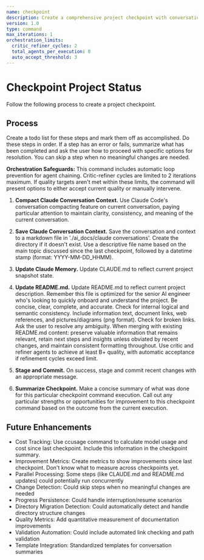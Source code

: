 ```yaml
---
name: checkpoint
description: Create a comprehensive project checkpoint with conversation archiving and documentation updates
version: 1.0
type: command
max_iterations: 1
orchestration_limits:
  critic_refiner_cycles: 2
  total_agents_per_execution: 8
  auto_accept_threshold: 3
---
```


# Checkpoint Project Status

Follow the following process to create a project checkpoint.

## Process
Create a todo list for these steps and mark them off as accomplished. Do these steps in order. If a step has an error or fails, summarize what has been completed and ask the user how to proceed with specific options for resolution. You can skip a step when no meaningful changes are needed.

**Orchestration Safeguards:** This command includes automatic loop prevention for agent chaining. Critic-refiner cycles are limited to 2 iterations maximum. If quality targets aren't met within these limits, the command will present options to either accept current quality or manually intervene.

1. **Compact Claude Conversation Context.** Use Claude Code's conversation compacting feature on current conversation, paying particular attention to maintain clarity, consistency, and meaning of the current conversation.

2. **Save Claude Conversation Context.** Save the conversation and context to a markdown file in './ai_docs/claude conversations'. Create the directory if it doesn't exist. Use a descriptive file name based on the main topic discussed since the last checkpoint, followed by a datetime stamp (format: YYYY-MM-DD_HHMM).

3. **Update Claude Memory.** Update CLAUDE.md to reflect current project snapshot state.

4. **Update README.md.** Update README.md to reflect current project description. Remember this file is optimized for the senior AI engineer who's looking to quickly onboard and understand the project. Be concise, clear, complete, and accurate. Check for internal logical and semantic consistency. Include information text, document links, web references, and pictures/diagrams (png format). Check for broken links. Ask the user to resolve any ambiguity. When merging with existing README.md content: preserve valuable information that remains relevant, retain next steps and insights unless obviated by recent changes, and maintain consistent formatting throughout. Use critic and refiner agents to achieve at least B+ quality, with automatic acceptance if refinement cycles exceed limit.

5. **Stage and Commit.** On success, stage and commit recent changes with an appropriate message.

6. **Summarize Checkpoint.** Make a concise summary of what was done for this particular checkpoint command execution. Call out any particular strengths or opportunities for improvement to this checkpoint command based on the outcome from the current execution.

## Future Enhancements
* Cost Tracking:  Use ccusage command to calculate model usage and cost since last checkpoint. Include this information in the checkpoint summary.
* Improvement Metrics:  Create metrics to show improvements since last checkpoint.  Don't know what to measure across checkpoints yet.
* Parallel Processing: Some steps (like CLAUDE.md and README.md updates) could potentially run concurrently
* Change Detection: Could skip steps when no meaningful changes are needed
* Progress Persistence: Could handle interruption/resume scenarios
* Directory Migration Detection: Could automatically detect and handle directory structure changes
* Quality Metrics: Add quantitative measurement of documentation improvements
* Validation Automation: Could include automated link checking and path validation
* Template Integration: Standardized templates for conversation summaries
